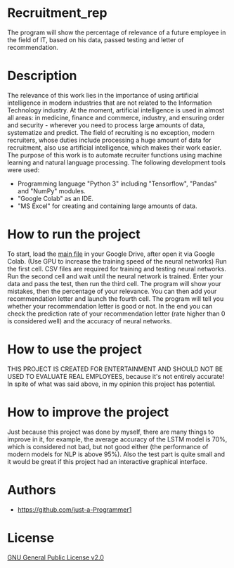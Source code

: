 # Recruitment_rep
The program will show the percentage of relevance of a future employee in the field of IT, based on his data, passed testing and letter of recommendation.

# Description
The relevance of this work lies in the importance of using artificial intelligence in modern industries that are not related to the Information Technology industry. At the moment, artificial intelligence is used in almost all areas: in medicine, finance and commerce, industry, and ensuring order and security - wherever you need to process large amounts of data, systematize and predict. The field of recruiting is no exception, modern recruiters, whose duties include processing a huge amount of data for recruitment, also use artificial intelligence, which makes their work easier.
The purpose of this work is to automate recruiter functions using machine learning and natural language processing.
The following development tools were used:
- Programming language "Python 3" including "Tensorflow", "Pandas" and "NumPy" modules.
- "Google Colab" as an IDE.
- "MS Excel" for creating and containing large amounts of data.

# How to run the project
To start, load the [main file](Main.ipynb) in your Google Drive, after open it via Google Colab. (Use GPU to increase the training speed of the neural networks)
Run the first cell. CSV files are required for training and testing neural networks.
Run the second cell and wait until the neural network is trained.
Enter your data and pass the test, then run the third cell. The program will show your mistakes, then the percentage of your relevance.
You can then add your recommendation letter and launch the fourth cell. The program will tell you whether your recommendation letter is good or not.
In the end you can check the prediction rate of your recommendation letter (rate higher than 0 is considered well) and the accuracy of neural networks.

# How to use the project
THIS PROJECT IS CREATED FOR ENTERTAINMENT AND SHOULD NOT BE USED TO EVALUATE REAL EMPLOYEES, because it's not entirely accurate!
In spite of what was said above, in my opinion this project has potential.

# How to improve the project
Just because this project was done by myself, there are many things to improve in it, for example, the average accuracy of the LSTM model is 70%, which is considered not bad, but not good either (the performance of modern models for NLP is above 95%). Also the test part is quite small and it would be great if this project had an interactive graphical interface.

# Authors
- https://github.com/just-a-Programmer1

# License
[GNU General Public License v2.0](LICENSE)
